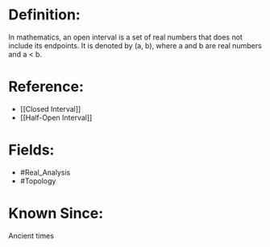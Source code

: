 

# Definition:
In mathematics, an open interval is a set of real numbers that does not include its endpoints. It is denoted by (a, b), where a and b are real numbers and a < b.

# Reference:
- [[Closed Interval]]
- [[Half-Open Interval]]

# Fields: 
- #Real_Analysis
- #Topology

# Known Since:
Ancient times

